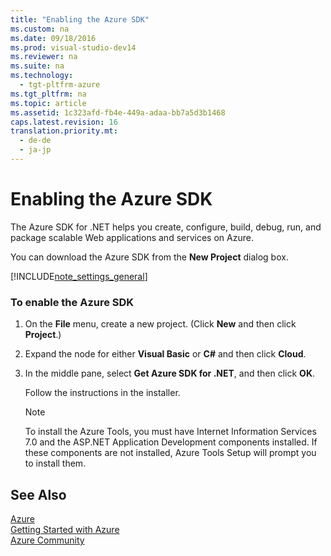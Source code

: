 ```yaml
---
title: "Enabling the Azure SDK"
ms.custom: na
ms.date: 09/18/2016
ms.prod: visual-studio-dev14
ms.reviewer: na
ms.suite: na
ms.technology: 
  - tgt-pltfrm-azure
ms.tgt_pltfrm: na
ms.topic: article
ms.assetid: 1c323afd-fb4e-449a-adaa-bb7a5d3b1468
caps.latest.revision: 16
translation.priority.mt: 
  - de-de
  - ja-jp
---
```

# Enabling the Azure SDK
The Azure SDK for .NET helps you create, configure, build, debug, run, and package scalable Web applications and services on Azure.  
  
 You can download the Azure SDK from the **New Project** dialog box.  
  
 [!INCLUDE[note_settings_general](../vs140/includes/note_settings_general_md.md)]  
  
### To enable the Azure SDK  
  
1.  On the **File** menu, create a new project. (Click **New** and then click **Project**.)  
  
2.  Expand the node for either **Visual Basic** or **C#** and then click **Cloud**.  
  
3.  In the middle pane, select **Get Azure SDK for .NET**, and then click **OK**.  
  
     Follow the instructions in the installer.  
  
    > [!NOTE]
    >  To install the Azure Tools, you must have Internet Information Services 7.0 and the ASP.NET Application Development components installed. If these components are not installed, Azure Tools Setup will prompt you to install them.  
  
## See Also  
 [Azure](http://go.microsoft.com/fwlink?LinkID=164788)   
 [Getting Started with Azure](http://go.microsoft.com/fwlink?LinkID=159361)   
 [Azure Community](http://go.microsoft.com/fwlink?LinkID=159370)